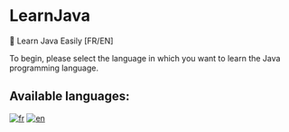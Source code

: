 # LearnJava
🤩 Learn Java Easily [FR/EN]

To begin, please select the language in which you want to learn the Java programming language.

## Available languages:

[![fr](https://img.shields.io/badge/lang-fr-blue.svg)](https://github.com/zqodev/LearnJava/master/README-fr.md)
[![en](https://img.shields.io/badge/lang-en-red.svg)](https://github.com/zqodev/LearnJava/master/README-en.md)
